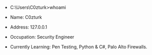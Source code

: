 

- C:\Users\C0zturk>whoami

 - Name: C0zturk
 - Address: 127.0.0.1
 - Occupation: Security Engineer
 - Currently Learning: Pen Testing, Python & C#, Palo Alto Firewalls.

<!--
**C0zturk/C0zturk** is a ✨ _special_ ✨ repository because its `README.md` (this file) appears on your GitHub profile.

Here are some ideas to get you started:

- 🔭 I’m currently working on ...
- 🌱 I’m currently learning ...
- 👯 I’m looking to collaborate on ...
- 🤔 I’m looking for help with ...
- 💬 Ask me about ...
- 📫 How to reach me: ...
- 😄 Pronouns: ...
- ⚡ Fun fact: ...
-->
